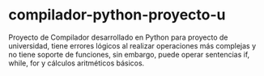 # compilador-python-proyecto-u
Proyecto de Compilador desarrollado en Python para proyecto de universidad, tiene errores lógicos al realizar operaciones más complejas y no tiene soporte de funciones, sin embargo, puede operar sentencias if, while, for y cálculos aritméticos básicos.
